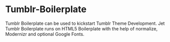 # Tumblr-Boilerplate
Tumblr Boilerplate can be used to kickstart Tumblr Theme Development. Jet Tumblr Boilerplate runs on HTML5 Boilerplate with the help of normalize, Modernizr and optional Google Fonts.

